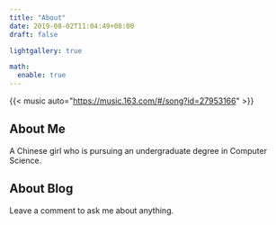 ```yaml
---
title: "About"
date: 2019-08-02T11:04:49+08:00
draft: false

lightgallery: true

math:
  enable: true
---
```


{{< music auto="https://music.163.com/#/song?id=27953166" >}}





## About Me
A Chinese girl who is pursuing an undergraduate degree in Computer Science.

## About Blog
Leave a comment to ask me about anything.